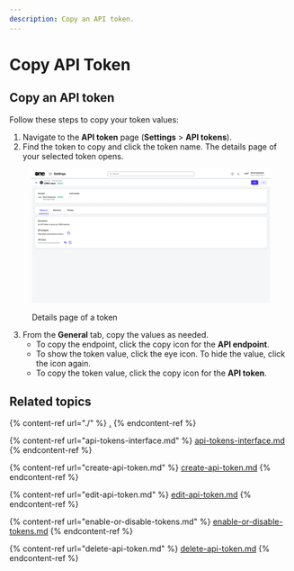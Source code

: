```yaml
---
description: Copy an API token.
---
```


# Copy API Token

## Copy an API token

Follow these steps to copy your token values:

1. Navigate to the **API token** page (**Settings** > **API tokens**).
2. Find the token to copy and click the token name. The details page of your selected token opens.

<figure><img src="../../../.gitbook/assets/image (337).png" alt=""><figcaption><p>Details page of a token</p></figcaption></figure>

3. From the **General** tab, copy the values as needed.
   * To copy the endpoint, click the copy icon for the **API endpoint**.&#x20;
   * To show the token value, click the eye icon. To hide the value, click the icon again.&#x20;
   * To copy the token value, click the copy icon for the **API token**.&#x20;

## Related topics

{% content-ref url="./" %}
[.](./)
{% endcontent-ref %}

{% content-ref url="api-tokens-interface.md" %}
[api-tokens-interface.md](api-tokens-interface.md)
{% endcontent-ref %}

{% content-ref url="create-api-token.md" %}
[create-api-token.md](create-api-token.md)
{% endcontent-ref %}

{% content-ref url="edit-api-token.md" %}
[edit-api-token.md](edit-api-token.md)
{% endcontent-ref %}

{% content-ref url="enable-or-disable-tokens.md" %}
[enable-or-disable-tokens.md](enable-or-disable-tokens.md)
{% endcontent-ref %}

{% content-ref url="delete-api-token.md" %}
[delete-api-token.md](delete-api-token.md)
{% endcontent-ref %}
